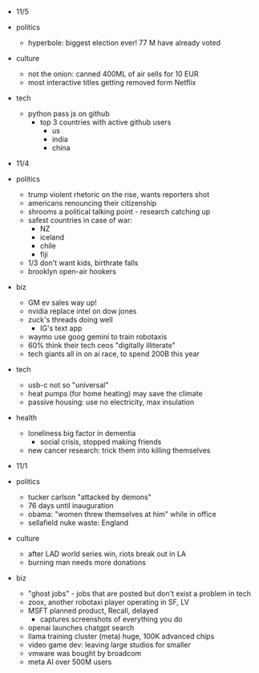 - 11/5
- politics
  - hyperbole: biggest election ever! 77 M have already voted
- culture
  - not the onion: canned 400ML of air sells for 10 EUR
  - most interactive titles getting removed form Netflix
- tech
  - python pass js on github
    - top 3 countries with active github users
      - us
      - india
      - china

- 11/4
- politics
  - trump violent rhetoric on the rise, wants reporters shot
  - americans renouncing their citizenship
  - shrooms a political talking point - research catching up
  - safest countries in case of war:
    - NZ
    - iceland
    - chile
    - fiji
  - 1/3 don't want kids, birthrate falls
  - brooklyn open-air hookers
- biz
  - GM ev sales way up!
  - nvidia replace intel on dow jones
  - zuck's threads doing well
    - IG's text app
  - waymo use goog gemini to train robotaxis
  - 60% think their tech ceos "digitally illiterate"
  - tech giants all in on ai race, to spend 200B this year
- tech
  - usb-c not so "universal"
  - heat pumps (for home heating) may save the climate
  - passive housing: use no electricity, max insulation
- health
  - loneliness big factor in dementia
    - social crisis, stopped making friends
  - new cancer research: trick them into killing themselves

- 11/1
- politics
  - tucker carlson "attacked by demons"
  - 76 days until inauguration
  - obama: "women threw themselves at him" while in office
  - sellafield nuke waste: England
- culture
  - after LAD world series win, riots break out in LA
  - burning man needs more donations
- biz
  - "ghost jobs" - jobs that are posted but don't exist a problem in tech
  - zoox, another robotaxi player operating in SF, LV
  - MSFT planned product, Recall, delayed
    - captures screenshots of everything you do
  - openai launches chatgpt search
  - llama training cluster (meta) huge, 100K advanced chips
  - video game dev: leaving large studios for smaller
  - vmware was bought by broadcom
  - meta AI over 500M users